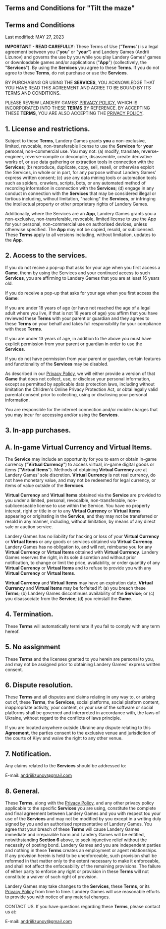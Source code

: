 ## Terms and Conditions for "Tilt the maze"

## Terms and Conditions

Last modified: MAY 27, 2023

**IMPORTANT - READ CAREFULLY**: These Terms of Use ("**Terms**") is a legal agreement
between you ("**you**" or "**your**") and Landery Games (Andrii Lizunov) and governs
the use by you while you play Landery Games' games or downloadable games and/or
applications ("**App**") (collectively, the "**Services**"). By using the **Services** you
agree to these **Terms**. If you do not agree to these **Terms**, do not purchase or use
the **Services**.

BY PURCHASING OR USING THE **SERVICES**, YOU ACKNOWLEDGE THAT YOU HAVE READ THIS
AGREEMENT AND AGREE TO BE BOUND BY ITS TERMS AND CONDITIONS.

PLEASE REVIEW LANDERY GAMES' [PRIVACY POLICY](https://github.com/AndReyJ07/Documents-for-Tilt-the-maze/blob/main/Privacy%20policy.md), WHICH IS
INCORPORATED INTO THESE **TERMS** BY REFERENCE. BY ACCEPTING THESE **TERMS**, YOU ARE
ALSO ACCEPTING THE [PRIVACY POLICY](https://github.com/AndReyJ07/Documents-for-Tilt-the-maze/blob/main/Privacy%20policy.md).

## **1. License and restrictions.**

Subject to these **Terms**, Landery Games grants **you** a non-exclusive, limited, revocable, non-transferable
license to use the **Services** for **your** personal, non-commercial use. You may not: (a) modify, translate,
reverse-engineer, reverse-compile or decompile, disassemble, create derivative works of, or use
data gathering or extraction tools in connection with the **Services**; (b) reproduce, duplicate, copy,
sell, resell, or otherwise exploit the Services, in whole or in part, for any purpose without
Landery Games' express written consent; (c) use any data mining tools or automation tools such as
spiders, crawlers, scripts, bots, or any automated method of recording information in connection with
the **Services**; (d) engage in any conduct in connection with the **Services** that may be considered
illegal or tortious including, without limitation, "hacking" the **Services**, or infringing the
intellectual property or other proprietary rights of Landery Games.

Additionally, where the Services are an **App**, Landery Games grants you a non-exclusive, non-transferable,
revocable, limited license to use the App for your personal, non-commercial use on authorised devices,
unless otherwise specified. The **App** may not be copied, resold, or sublicensed. These **Terms** apply to
all versions including, without limitation, updates to the **App**.

## **2. Access to the services.**

If you do not recive a pop-up that asks for your age when you first access a **Game**, thenn by using
the Services and your continued access to such **Services**, you are affirming to Landery Games that
you are at least 16 years old.

If you do receive a pop-up that asks for your age when you first access the **Game**:

If you are under 18 years of age (or have not reached the age of a legal adult where you live, if
that is not 18 years of age) you affirm that you have reviewed these **Terms** with your parent or
guardian and they agrees to these **Terms** on your behalf and takes full responsibility for your
compliance with these **Terms**.

If you are under 13 years of age, in addition to the above you must have explicit permission from
your parent or guardian in order to use the **Services**.

If you do not have permission from your parent or guardian, certain features and functionality of
the **Services** may be disabled.

As described in our [Privacy Policy](https://github.com/AndReyJ07/Documents-for-Tilt-the-maze/blob/main/Privacy%20policy.md), we will either provide a version of that **Game** that does not
collect, use, or disclose your personal information, except as permitted by applicable data protection
laws, including without limitation the Children's Online Privacy Protection Act, or obtai legally
valid parental consent prior to collecting, using or disclosing your personal information.

You are responsible for the internet connection and/or mobile charges that you may incur for accessing
and/or using the **Services**.

## **3. In-app purchases.**

## **A. In-game Virtual Currency and Virtual Items.**

The **Service** may include an opportunity for you to earn or obtain in-game currency ("**Virtual Currency**")
to access virtual, in-game digital goods or items ("**Virtual Items**"). Methods of obtaining **Virtual
Currency** are at Landery Games' sole discretion. **Virtual Currency** is not real currency, do not have
monetary value, and may not be redeemed for legal currency, or items of value outside of the **Services**.

**Virtual Currency** and **Virtual Items** obtained via the **Service** are provided to you under a limited,
personal, revocalble, non-transferable, non-sublicenseable license to use within the Service. You
have no property interest, right or title in or to any **Virtual Currency** or **Virtual Items** appearing
or originating in the **Service**, and they may not be transferred or resold in any manner, including,
without limitation, by means of any direct sale or auction service.

Landery Games has no liability for hacking or loss of your **Virtual Currency** or **Virtual Items** or any
goods or services obtained via **Virtual Currency**. Landery Games has no obligation to, and will not,
reimburse you for any **Virtual Currency** or **Virtual Items** obtained with **Virtual Currency**. Landery Games
reserves the right, in its sole discretion and without prior notification, to change or limit the price,
availability, or order quantity of any **Virtual Currency** or **Virtual Items** and to refuse to provide you
with any **Virtual Currency** or **Virtual Items**.

**Virtual Currency** and **Virtual Items** may have an expiration date. **Virtual Currency** and **Virtual Items**
may be forfeited if: (a) you breach these **Terms**; (b) Landery Games discontinues availability of the
**Service**; or (c) you disassociate from the **Service**; (d) you reinstall the **Game**.

## **4. Termination.**

These **Terms** will automatically terminate if you fail to comply with any term hereof.

## **5. No assignment**

These **Terms** and the licenses granted to you herein are personal to you, and may not be assigned prior
to obtaining Landery Games' express written consent.

## **6. Dispute resolution.**

These **Terms** and all disputes and claims relating in any way to, or arising out of, these **Terms**, the
**Services**, social platforms, social platform content, inappropriate activity, your content, or your
use of the software or social platforms shall be governed and interpreted in accordance with, the
laws of Ukraine, without regard to the conflicts of laws principle.

If you are located anywhere outside Ukraine any dispute relating to this **Agreement**, the parties consent
to the exclusive venue and jurisdiction of the courts of Kiyv and waive the right to any other venue.

## **7. Notification.**

Any claims related to the **Services** should be addressed to:

E-mail: andriilizunov@gmail.com

## **8. General.**

These **Terms**, along with the [Privacy Policy](https://github.com/AndReyJ07/Documents-for-Tilt-the-maze/blob/main/Privacy%20policy.md), and any other privacy policy applicable to the specific
**Services** you are using, constitute the complete and final agreement between Landery Games and you with
respect tou your use of the **Services** and may not be modified by you except in a writing duly signed
by you and an authorised representative of Landery Games. You agree that your breach of these **Terms**
will cause Landery Games immediate and irreparable harm and Landery Games will be entitled, notwithstanding
**Section 6** above, to seek injunctive relief without the necessity of posting bond. Landery Games and
you are independent parties and nothing in these **Terms** creates an employment or agent relationships.
If any provision herein is held to be unenforceable, such provision shall be reformed in that matter
only to the extent necessary to make it enforceable, and shall not affect the enfoceability of the
remaining provisions. The failure of either party to enforce any right or provision in these **Terms**
will not constitute a waiver of such right of provision.

Landery Games may take changes to the **Services**, these **Terms**, or its [Privacy Policy](https://github.com/AndReyJ07/Documents-for-Tilt-the-maze/blob/main/Privacy%20policy.md)
from time to time. Landery Games will use reasonable efforts to provide you with notice of any
material changes. 

CONTACT US. If you have questions regarding these **Terms**, please contact us at:

E-mail: andriilizunov@gmail.com
